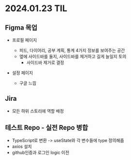 # 2024.01.23 TIL

## Figma 목업
- 프로필 페이지 
    - 피드, 다이어리, 공부 계획, 통계 4가지 정보를 보여주는 공간
    - 옆에 사이드바를 둘지, 사이드바를 제거하고 길게 늘일지 토의
        - 사이드바 제거로 결정

- 설정 페이지
    - 구글 느낌

## Jira
- 모든 하위 스토리에 역할 배정

## 테스트 Repo - 실전 Repo 병합
- TypeScript로 변환 -> useState와 각 변수들에 type 정의해줌
- axios 설치
- github인증과 로그인 logic 이전

